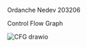 Ordanche Nedev 203206






Control Flow Graph


![CFG drawio](https://github.com/OrdancheNedev/SI_2023_lab2_203206/assets/127043099/8f6463c0-f2ae-4319-aacb-14a1bcdb9830)
